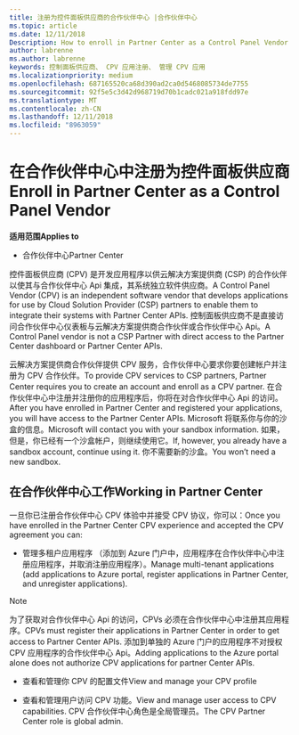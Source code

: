 ```yaml
---
title: 注册为控件面板供应商的合作伙伴中心 |合作伙伴中心
ms.topic: article
ms.date: 12/11/2018
Description: How to enroll in Partner Center as a Control Panel Vendor
author: labrenne
ms.author: labrenne
keywords: 控制面板供应商、 CPV 应用注册、 管理 CPV 应用
ms.localizationpriority: medium
ms.openlocfilehash: 687165520ca68d390ad2ca0d5468085734de7755
ms.sourcegitcommit: 92f5e5c3d42d968719d70b1cadc021a918fdd97e
ms.translationtype: MT
ms.contentlocale: zh-CN
ms.lasthandoff: 12/11/2018
ms.locfileid: "8963059"
---
```

# <a name="enroll-in-partner-center-as-a-control-panel-vendor"></a><span data-ttu-id="e5dc9-103">在合作伙伴中心中注册为控件面板供应商</span><span class="sxs-lookup"><span data-stu-id="e5dc9-103">Enroll in Partner Center as a Control Panel Vendor</span></span>

**<span data-ttu-id="e5dc9-104">适用范围</span><span class="sxs-lookup"><span data-stu-id="e5dc9-104">Applies to</span></span>**

- <span data-ttu-id="e5dc9-105">合作伙伴中心</span><span class="sxs-lookup"><span data-stu-id="e5dc9-105">Partner Center</span></span>

<span data-ttu-id="e5dc9-106">控件面板供应商 (CPV) 是开发应用程序以供云解决方案提供商 (CSP) 的合作伙伴以使其与合作伙伴中心 Api 集成，其系统独立软件供应商。</span><span class="sxs-lookup"><span data-stu-id="e5dc9-106">A Control Panel Vendor (CPV) is an independent software vendor that develops applications for use by Cloud Solution Provider (CSP) partners to enable them to integrate their systems with Partner Center APIs.</span></span> <span data-ttu-id="e5dc9-107">控制面板供应商不是直接访问合作伙伴中心仪表板与云解决方案提供商合作伙伴或合作伙伴中心 Api。</span><span class="sxs-lookup"><span data-stu-id="e5dc9-107">A Control Panel vendor is not a CSP Partner with direct access to the Partner Center dashboard or Partner Center APIs.</span></span>

<span data-ttu-id="e5dc9-108">云解决方案提供商合作伙伴提供 CPV 服务，合作伙伴中心要求你要创建帐户并注册为 CPV 合作伙伴。</span><span class="sxs-lookup"><span data-stu-id="e5dc9-108">To provide CPV services to CSP partners, Partner Center requires you to create an account and enroll as a CPV partner.</span></span> <span data-ttu-id="e5dc9-109">在合作伙伴中心中注册并注册你的应用程序后，你将在对合作伙伴中心 Api 的访问。</span><span class="sxs-lookup"><span data-stu-id="e5dc9-109">After you have enrolled in Partner Center and registered your applications, you will have access to the Partner Center APIs.</span></span>  <span data-ttu-id="e5dc9-110">Microsoft 将联系你与你的沙盒的信息。</span><span class="sxs-lookup"><span data-stu-id="e5dc9-110">Microsoft will contact you with your sandbox information.</span></span> <span data-ttu-id="e5dc9-111">如果，但是，你已经有一个沙盒帐户，则继续使用它。</span><span class="sxs-lookup"><span data-stu-id="e5dc9-111">If, however, you already have a sandbox account, continue using it.</span></span> <span data-ttu-id="e5dc9-112">你不需要新的沙盒。</span><span class="sxs-lookup"><span data-stu-id="e5dc9-112">You won’t need a new sandbox.</span></span> 


## <a name="working-in-partner-center"></a><span data-ttu-id="e5dc9-113">在合作伙伴中心工作</span><span class="sxs-lookup"><span data-stu-id="e5dc9-113">Working in Partner Center</span></span>
<span data-ttu-id="e5dc9-114">一旦你已注册合作伙伴中心 CPV 体验中并接受 CPV 协议，你可以：</span><span class="sxs-lookup"><span data-stu-id="e5dc9-114">Once you have enrolled in the Partner Center CPV experience and accepted the CPV agreement you can:</span></span>

- <span data-ttu-id="e5dc9-115">管理多租户应用程序 （添加到 Azure 门户中，应用程序在合作伙伴中心中注册应用程序，并取消注册应用程序）。</span><span class="sxs-lookup"><span data-stu-id="e5dc9-115">Manage multi-tenant applications (add applications to Azure portal, register applications in Partner Center, and unregister applications).</span></span>

>[!Note] 
><span data-ttu-id="e5dc9-116">为了获取对合作伙伴中心 Api 的访问，CPVs 必须在合作伙伴中心中注册其应用程序。</span><span class="sxs-lookup"><span data-stu-id="e5dc9-116">CPVs must register their applications in Partner Center in order to get access to Partner Center APIs.</span></span> <span data-ttu-id="e5dc9-117">添加到单独的 Azure 门户的应用程序不对授权 CPV 应用程序的合作伙伴中心 Api。</span><span class="sxs-lookup"><span data-stu-id="e5dc9-117">Adding applications to the Azure portal alone does not authorize CPV applications for partner Center APIs.</span></span>

- <span data-ttu-id="e5dc9-118">查看和管理你 CPV 的配置文件</span><span class="sxs-lookup"><span data-stu-id="e5dc9-118">View and manage your CPV profile</span></span> 

- <span data-ttu-id="e5dc9-119">查看和管理用户访问 CPV 功能。</span><span class="sxs-lookup"><span data-stu-id="e5dc9-119">View and manage user access to CPV capabilities.</span></span> <span data-ttu-id="e5dc9-120">CPV 合作伙伴中心角色是全局管理员。</span><span class="sxs-lookup"><span data-stu-id="e5dc9-120">The CPV Partner Center role is global admin.</span></span>


